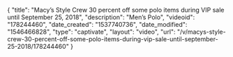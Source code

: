 {
    "title": "Macy’s Style Crew 30 percent off some polo items during VIP sale until September 25, 2018",
    "description": "Men’s Polo",
    "videoid": "178244460",
    "date_created": "1537740736",
    "date_modified": "1546466828",
    "type": "captivate",
    "layout": "video",
    "url": "\/v\/macys-style-crew-30-percent-off-some-polo-items-during-vip-sale-until-september-25-2018\/178244460"
}
